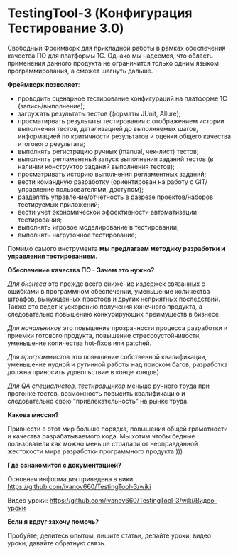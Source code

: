 # TestingTool-3 (Конфигурация Тестирование 3.0)

Свободный Фреймворк для прикладной работы в рамках обеспечения качества ПО для платформы 1С. Однако мы надеемся, что область применения данного продукта не ограничится только одним языком программирования, а сможет шагнуть дальше.

**Фреймворк позволяет**:
* проводить сценарное тестирование конфигураций на платформе 1С (запись/выполнение); 
* загружать результаты тестов (форматы JUnit, Allure); 
* просматирвать результаты тестирования c отображением истории выполнения тестов, детализацией до выполняемых шагов, информацией по критичности результатов и оценки общего качества итогового результата;
* выполнять регистрацию ручных (manual, чек-лист) тестов;
* выполнять регламентный запуск выполнения заданий тестов (в наличии конструктор заданий выполнения тестов);
* просматривать историю выполнения регламентных заданий;
* вести командную разработку (ориентирован на работу с GIT/ управление пользователями, доступом);
* разделять управление/отчетность в разрезе проектов/наборов тестируемых приложений;
* вести учет экономической эффективности автоматизации тестирования;
* выполнять игровое моделирование в тестировании; 
* выполнять нагрузочное тестирование;

Помимо самого инструмента **мы предлагаем методику разработки и управления тестированием**. 

**Обеспечение качества ПО - Зачем это нужно?**

_Для бизнеса_ это прежде всего снижение издержек связанных с ошибками в программном обеспечении, уменьшение количества штрафов, вынужденных простоев и других неприятных последствий. Также это ведет к ускорению получения конечного продукта, а следовательно повышению конкурирующих преимуществ в бизнесе.

_Для начальников_ это повышение прозрачности процесса разработки и приемки готового продукта, повышение стрессоустойчивости, уменьшение количества hot-fixов или patchей.

_Для программистов_ это повышение собственной квалификации, уменьшение нудной и рутинной работы над поиском багов, разработка должна приносить удовольствие в конце концов)

_Для QA специалистов, тестировщиков_ меньше ручного труда при прогонке тестов, возможность повысить квалификацию и следовательно свою "привлекательность" на рынке труда.

**Какова миссия?**

Привнести в этот мир больше порядка, повышения общей грамотности и качества разрабатываемого кода. Мы хотим чтобы бедные пользователи как можно меньше страдали от неоправданной жестокости мира разработки программного продукта )))

**Где ознакомится с документацией?**

Основная информация приведена в вики: https://github.com/ivanov660/TestingTool-3/wiki

Видео уроки: https://github.com/ivanov660/TestingTool-3/wiki/Видео-уроки


**Если я вдруг захочу помочь?**

Пробуйте, делитесь опытом, пишите статьи, делайте уроки, видео уроки, давайте обратную связь.
